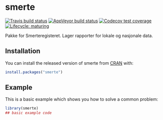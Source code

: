 # smerte

<!-- badges: start -->
[![Travis build status](https://travis-ci.org/Rapporteket/smerte.svg?branch=master)](https://travis-ci.org/Rapporteket/smerte)
[![AppVeyor build status](https://ci.appveyor.com/api/projects/status/github/Rapporteket/smerte?branch=master&svg=true)](https://ci.appveyor.com/project/Rapporteket/smerte)
[![Codecov test coverage](https://codecov.io/gh/Rapporteket/smerte/branch/rel/graph/badge.svg)](https://codecov.io/gh/Rapporteket/smerte?branch=rel)
[![Lifecycle: maturing](https://img.shields.io/badge/lifecycle-maturing-blue.svg)](https://www.tidyverse.org/lifecycle/#maturing)
<!-- badges: end -->

Pakke for Smerteregisteret. Lager rapporter for lokale og nasjonale data.

## Installation

You can install the released version of smerte from [CRAN](https://CRAN.R-project.org) with:

``` r
install.packages("smerte")
```

## Example

This is a basic example which shows you how to solve a common problem:

``` r
library(smerte)
## basic example code
```

